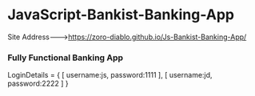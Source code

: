 # JavaScript-Bankist-Banking-App

Site Address--->https://zoro-diablo.github.io/Js-Bankist-Banking-App/

<h3>Fully Functional Banking App</h3>

LoginDetails = {
  [
    username:js,
    password:1111
  ],
  [
    username:jd,
    password:2222
  ]
}
        
